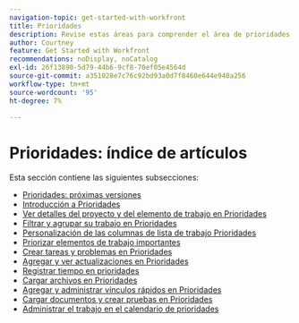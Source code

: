 ```yaml
---
navigation-topic: get-started-with-workfront
title: Prioridades
description: Revise estas áreas para comprender el área de prioridades de Adobe Workfront.
author: Courtney
feature: Get Started with Workfront
recommendations: noDisplay, noCatalog
exl-id: 26f13890-5d79-44b6-9cf8-70ef05e4564d
source-git-commit: a351028e7c76c92bd93a0d7f8460e644e940a256
workflow-type: tm+mt
source-wordcount: '95'
ht-degree: 7%

---
```


# Prioridades: índice de artículos

Esta sección contiene las siguientes subsecciones:

* [Prioridades: próximas versiones](/help/quicksilver/workfront-basics/priorities/priorities-upcoming-releases.md)
* [Introducción a Prioridades](/help/quicksilver/workfront-basics/priorities/get-started-with-priorities.md)
* [Ver detalles del proyecto y del elemento de trabajo en Prioridades](/help/quicksilver/workfront-basics/priorities/view-task-project-details.md)
* [Filtrar y agrupar su trabajo en Prioridades](/help/quicksilver/workfront-basics/priorities/filter-group-work-priorities.md)
* [Personalización de las columnas de lista de trabajo Prioridades](/help/quicksilver/workfront-basics/priorities/customize-worklist-columns.md)
* [Priorizar elementos de trabajo importantes](/help/quicksilver/workfront-basics/priorities/prioritize-work-items.md)
* [Crear tareas y problemas en Prioridades](/help/quicksilver/workfront-basics/priorities/create-task-issue-priorities.md)
* [Agregar y ver actualizaciones en Prioridades](/help/quicksilver/workfront-basics/priorities/add-view-updates-priorities.md)
* [Registrar tiempo en prioridades](/help/quicksilver/workfront-basics/priorities/log-time-priorities.md)
* [Cargar archivos en Prioridades](/help/quicksilver/workfront-basics/priorities/upload-files-in-priorities.md)
* [Agregar y administrar vínculos rápidos en Prioridades](/help/quicksilver/workfront-basics/priorities/quick-links-priorities.md)
  <!--* [Catch up on work in Priorities](/help/quicksilver/workfront-basics/priorities/catch-me-up.md)-->
* [Cargar documentos y crear pruebas en Prioridades](/help/quicksilver/workfront-basics/priorities/documents-and-proofs-priorities.md)
* [Administrar el trabajo en el calendario de prioridades](/help/quicksilver/workfront-basics/priorities/calendar-priorities.md)